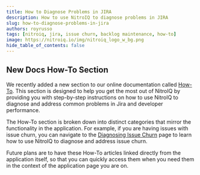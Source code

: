 ```yaml
---
title: How to Diagnose Problems in JIRA
description: How to use NitroIQ to diagnose problems in JIRA
slug: how-to-diagnose-problems-in-jira
authors: royrusso
tags: [nitroiq, jira, issue churn, backlog maintenance, how-to]
image: https://nitroiq.io/img/nitroiq_logo_w_bg.png
hide_table_of_contents: false
---
```


## New Docs How-To Section

We recently added a new section to our online documentation called [How-To](https://docs.nitroiq.io/how_to/). This section is designed to help you get the most out of NitroIQ by providing you with step-by-step instructions on how to use NitroIQ to diagnose and address common problems in Jira and developer performance.

The How-To section is broken down into distinct categories that mirror the functionality in the application. For example, if you are having issues with issue churn, you can navigate to the [Diagnosing Issue Churn](https://docs.nitroiq.io/how_to/diagnosing_issue_churn/) page to learn how to use NitroIQ to diagnose and address issue churn.

Future plans are to have these How-To articles linked directly from the application itself, so that you can quickly access them when you need them in the context of the application page you are on.
